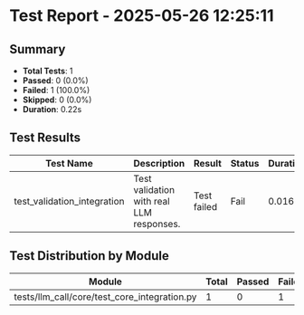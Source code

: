 # Test Report - 2025-05-26 12:25:11

## Summary
- **Total Tests**: 1
- **Passed**: 0 (0.0%)
- **Failed**: 1 (100.0%)
- **Skipped**: 0 (0.0%)
- **Duration**: 0.22s

## Test Results

| Test Name | Description | Result | Status | Duration | Timestamp | Error Message |
|-----------|-------------|--------|--------|----------|-----------|---------------|
| test_validation_integration | Test validation with real LLM responses. | Test failed | Fail | 0.016s | 2025-05-26 12:25:11 | @pytest.mark.asyncio     async def test_validation_integration():         """Test validation with re... |

## Test Distribution by Module

| Module | Total | Passed | Failed | Skipped |
|--------|-------|--------|--------|---------|
| tests/llm_call/core/test_core_integration.py | 1 | 0 | 1 | 0 |